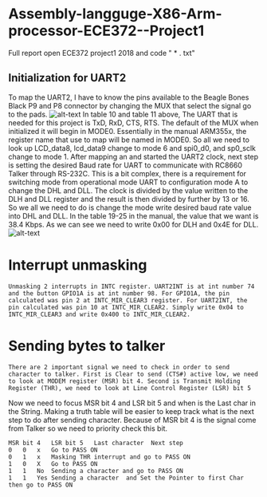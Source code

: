 # Assembly-langguge-X86-Arm-processor-ECE372--Project1
Full report open ECE372 project1 2018 and code " * . txt"
## Initialization for UART2
To map the UART2, I have to know the pins available to the Beagle Bones Black P9 and P8 connector by changing the MUX that select the signal go to the pads.
![alt-text](https://github.com/Phasor2/Assembly-langguge-X86-Arm-processor-ECE372--Project1/blob/master/P8Header.PNG)
In table 10 and table 11 above, The UART that is needed for this project is TxD, RxD, CTS, RTS. The default of the MUX when initialized it will begin in MODE0. Essentially in the manual ARM355x, the register name that use to map will be named in MODE0. So all we need to look up LCD_data8, lcd_data9 change to mode 6 and spi0_d0, and sp0_sclk change to mode 1.
After mapping an and started the UART2 clock, next step is setting the desired Baud rate for UART to communicate with RC8660 Talker through RS-232C. This is a bit complex, there is a requirement for switching mode from operational mode UART to configuration mode A to change the DHL and DLL.  The clock is divided by the value written to the DLH and DLL register and the result is then divided by further by 13 or 16. So we all we need to do is change the mode write desired baud rate value into DHL and DLL. In the table 19-25 in the manual, the value that we want is 38.4 Kbps. As we can see we need to write 0x00 for DLH and 0x4E for DLL.
![alt-text](https://github.com/Phasor2/Assembly-langguge-X86-Arm-processor-ECE372--Project1)


# Interrupt unmasking 
	Unmasking 2 interrupts in INTC register. UART2INT is at int number 74 and the button GPIO1A is at int number 98. For GPIO1A, the pin calculated was pin 2 at INTC_MIR_CLEAR3 register. For UART2INT, the pin calculated was pin 10 at INTC_MIR_CLEAR2. Simply write 0x04 to INTC_MIR_CLEAR3 and write 0x400 to INTC_MIR_CLEAR2.
# Sending bytes to talker
	There are 2 important signal we need to check in order to send character to talker. First is Clear to send (CTS#) active low, we need to look at MODEM register (MSR) bit 4. Second is Transmit Holding Register (THR), we need to look at Line Control Register (LSR) bit 5
Now we need to focus MSR bit 4 and LSR bit 5 and when is the Last char in the String. Making a truth table will be easier to keep track what is the next step to do after sending character. Because of MSR bit 4 is the signal come from Talker so we need to priority check this bit.
```
MSR bit 4	LSR bit 5	Last character	Next step
0	0	x	Go to PASS ON
0	1	x	Masking THR interrupt and go to PASS ON
1	0 	X	Go to PASS ON
1	1	No	Sending a character and go to PASS ON
1	1	Yes	Sending a character  and Set the Pointer to first Char then go to PASS ON
```
